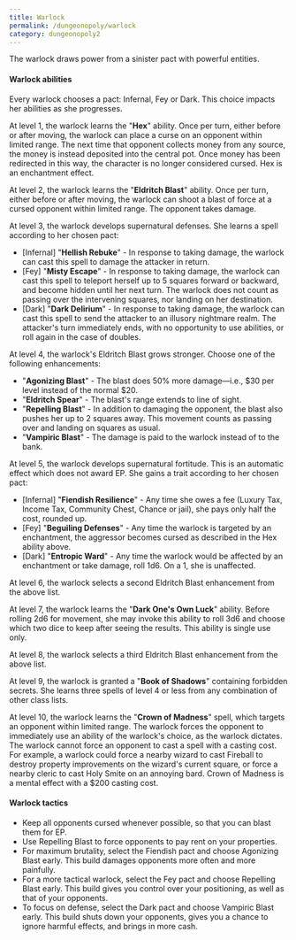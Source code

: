 ```yaml
---
title: Warlock
permalink: /dungeonopoly/warlock
category: dungeonopoly2
---
```

The warlock draws power from a sinister pact with powerful entities.

#### Warlock abilities

Every warlock chooses a pact: Infernal, Fey or Dark. This choice impacts her abilities as she progresses.

At level 1, the warlock learns the "**Hex**" ability. Once per turn, either before or after moving, the warlock can place a curse on an opponent within limited range. The next time that opponent collects money from any source, the money is instead deposited into the central pot. Once money has been redirected in this way, the character is no longer considered cursed. Hex is an enchantment effect.

At level 2, the warlock learns the "**Eldritch Blast**" ability. Once per turn, either before or after moving, the warlock can shoot a blast of force at a cursed opponent within limited range. The opponent takes damage.

At level 3, the warlock develops supernatural defenses. She learns a spell according to her chosen pact:

*   [Infernal] "**Hellish Rebuke**" - In response to taking damage, the warlock can cast this spell to damage the attacker in return.
*   [Fey] "**Misty Escape**" - In response to taking damage, the warlock can cast this spell to teleport herself up to 5 squares forward or backward, and become hidden until her next turn. The warlock does not count as passing over the intervening squares, nor landing on her destination.
*   [Dark] "**Dark Delirium**" - In response to taking damage, the warlock can cast this spell to send the attacker to an illusory nightmare realm. The attacker's turn immediately ends, with no opportunity to use abilities, or roll again in the case of doubles.

At level 4, the warlock's Eldritch Blast grows stronger. Choose one of the following enhancements:

*   "**Agonizing Blast**" - The blast does 50% more damage—i.e., $30 per level instead of the normal $20.
*   "**Eldritch Spear**" - The blast's range extends to line of sight.
*   "**Repelling Blast**" - In addition to damaging the opponent, the blast also pushes her up to 2 squares away. This movement counts as passing over and landing on squares as usual.
*   "**Vampiric Blast**" - The damage is paid to the warlock instead of to the bank.

At level 5, the warlock develops supernatural fortitude. This is an automatic effect which does not award EP. She gains a trait according to her chosen pact:

*   [Infernal] "**Fiendish Resilience**" - Any time she owes a fee (Luxury Tax, Income Tax, Community Chest, Chance or jail), she pays only half the cost, rounded up.
*   [Fey] "**Beguiling Defenses**" - Any time the warlock is targeted by an enchantment, the aggressor becomes cursed as described in the Hex ability above.
*   [Dark] "**Entropic Ward**" - Any time the warlock would be affected by an enchantment or take damage, roll 1d6. On a 1, she is unaffected.

At level 6, the warlock selects a second Eldritch Blast enhancement from the above list.

At level 7, the warlock learns the "**Dark One's Own Luck**" ability. Before rolling 2d6 for movement, she may invoke this ability to roll 3d6 and choose which two dice to keep after seeing the results. This ability is single use only.

At level 8, the warlock selects a third Eldritch Blast enhancement from the above list.

At level 9, the warlock is granted a "**Book of Shadows**" containing forbidden secrets. She learns three spells of level 4 or less from any combination of other class lists.

At level 10, the warlock learns the "**Crown of Madness**" spell, which targets an opponent within limited range. The warlock forces the opponent to immediately use an ability of the warlock's choice, as the warlock dictates. The warlock cannot force an opponent to cast a spell with a casting cost. For example, a warlock could force a nearby wizard to cast Fireball to destroy property improvements on the wizard's current square, or force a nearby cleric to cast Holy Smite on an annoying bard. Crown of Madness is a mental effect with a $200 casting cost.

#### Warlock tactics

*   Keep all opponents cursed whenever possible, so that you can blast them for EP.
*   Use Repelling Blast to force opponents to pay rent on your properties.
*   For maximum brutality, select the Fiendish pact and choose Agonizing Blast early. This build damages opponents more often and more painfully.
*   For a more tactical warlock, select the Fey pact and choose Repelling Blast early. This build gives you control over your positioning, as well as that of your opponents.
*   To focus on defense, select the Dark pact and choose Vampiric Blast early. This build shuts down your opponents, gives you a chance to ignore harmful effects, and brings in more cash.

